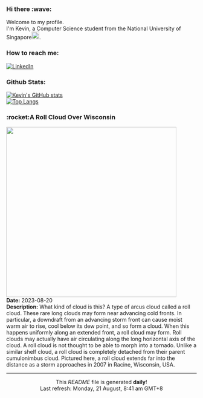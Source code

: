 <h3>Hi there :wave:</h3>

Welcome to my profile.   
I'm Kevin, a Computer Science student from the National University of Singapore<img src="https://img.icons8.com/color/96/000000/singapore-circular.png" width="20px"/>.</p>

<h3>How to reach me: </h3>
<a href="https://www.linkedin.com/in/kevin-foong/"><img alt="LinkedIn" src="https://img.shields.io/badge/linkedin-%230077B5.svg?&style=for-the-badge&logo=linkedin&logoColor=white" /></a> 

<h3>Github Stats: </h3> 

[![Kevin's GitHub stats](https://github-readme-stats.vercel.app/api?username=kevin9foong&theme=tokyonight)](https://github.com/anuraghazra/github-readme-stats) <br/>
[![Top Langs](https://github-readme-stats.vercel.app/api/top-langs/?username=kevin9foong&layout=compact&theme=tokyonight)](https://github.com/anuraghazra/github-readme-stats)

<h3>:rocket:A Roll Cloud Over Wisconsin</h3> 
<img width="450" src="https:&#x2F;&#x2F;apod.nasa.gov&#x2F;apod&#x2F;image&#x2F;2308&#x2F;rollcloud_hanrahan_3072.jpg" /><br/>
<b>Date:</b> 2023-08-20<br/>
<b>Description:</b> What kind of cloud is this?  A type of arcus cloud called a roll cloud.  These rare long clouds may form near advancing cold fronts.   In particular, a downdraft from an advancing storm front can cause moist warm air to rise, cool below its dew point, and so form a cloud.  When this happens uniformly along an extended front, a roll cloud may form.  Roll clouds may actually have air circulating along the long horizontal axis of the cloud.  A roll cloud is not thought to be able to morph into a tornado.  Unlike a similar shelf cloud, a roll cloud is completely detached from their parent  cumulonimbus cloud.  Pictured here, a roll cloud extends far into the distance as a storm approaches in 2007 in Racine, Wisconsin, USA.<br/>

------------
<p align="center">This <i>README</i> file is generated <b>daily</b>!</br>
Last refresh: Monday, 21 August, 8:41 am GMT+8<br />